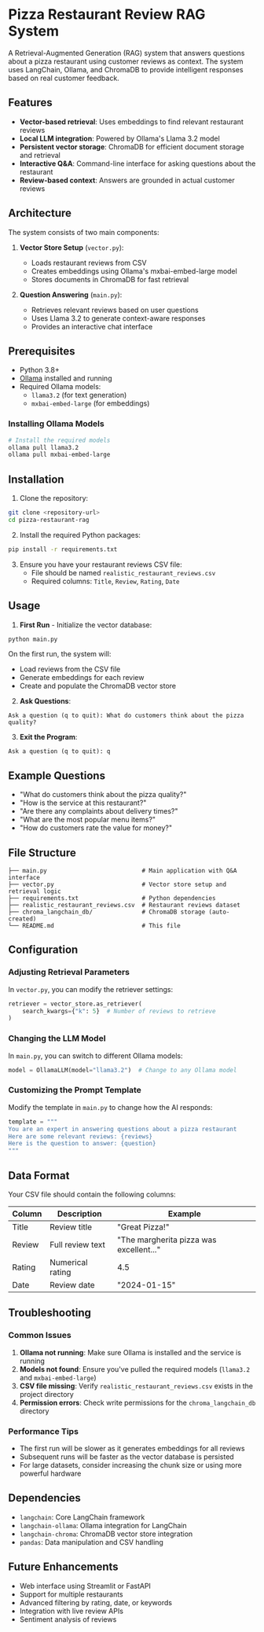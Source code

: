 # Pizza Restaurant Review RAG System

A Retrieval-Augmented Generation (RAG) system that answers questions about a pizza restaurant using customer reviews as context. The system uses LangChain, Ollama, and ChromaDB to provide intelligent responses based on real customer feedback.

## Features

- **Vector-based retrieval**: Uses embeddings to find relevant restaurant reviews
- **Local LLM integration**: Powered by Ollama's Llama 3.2 model
- **Persistent vector storage**: ChromaDB for efficient document storage and retrieval
- **Interactive Q&A**: Command-line interface for asking questions about the restaurant
- **Review-based context**: Answers are grounded in actual customer reviews

## Architecture

The system consists of two main components:

1. **Vector Store Setup** (`vector.py`): 
   - Loads restaurant reviews from CSV
   - Creates embeddings using Ollama's mxbai-embed-large model
   - Stores documents in ChromaDB for fast retrieval

2. **Question Answering** (`main.py`):
   - Retrieves relevant reviews based on user questions
   - Uses Llama 3.2 to generate context-aware responses
   - Provides an interactive chat interface

## Prerequisites

- Python 3.8+
- [Ollama](https://ollama.ai/) installed and running
- Required Ollama models:
  - `llama3.2` (for text generation)
  - `mxbai-embed-large` (for embeddings)

### Installing Ollama Models

```bash
# Install the required models
ollama pull llama3.2
ollama pull mxbai-embed-large
```

## Installation

1. Clone the repository:
```bash
git clone <repository-url>
cd pizza-restaurant-rag
```

2. Install the required Python packages:
```bash
pip install -r requirements.txt
```

3. Ensure you have your restaurant reviews CSV file:
   - File should be named `realistic_restaurant_reviews.csv`
   - Required columns: `Title`, `Review`, `Rating`, `Date`

## Usage

1. **First Run** - Initialize the vector database:
```bash
python main.py
```
On the first run, the system will:
- Load reviews from the CSV file
- Generate embeddings for each review
- Create and populate the ChromaDB vector store

2. **Ask Questions**:
```
Ask a question (q to quit): What do customers think about the pizza quality?
```

3. **Exit the Program**:
```
Ask a question (q to quit): q
```

## Example Questions

- "What do customers think about the pizza quality?"
- "How is the service at this restaurant?"
- "Are there any complaints about delivery times?"
- "What are the most popular menu items?"
- "How do customers rate the value for money?"

## File Structure

```
├── main.py                           # Main application with Q&A interface
├── vector.py                         # Vector store setup and retrieval logic
├── requirements.txt                  # Python dependencies
├── realistic_restaurant_reviews.csv  # Restaurant reviews dataset
├── chroma_langchain_db/              # ChromaDB storage (auto-created)
└── README.md                         # This file
```

## Configuration

### Adjusting Retrieval Parameters

In `vector.py`, you can modify the retriever settings:

```python
retriever = vector_store.as_retriever(
    search_kwargs={"k": 5}  # Number of reviews to retrieve
)
```

### Changing the LLM Model

In `main.py`, you can switch to different Ollama models:

```python
model = OllamaLLM(model="llama3.2")  # Change to any Ollama model
```

### Customizing the Prompt Template

Modify the template in `main.py` to change how the AI responds:

```python
template = """
You are an expert in answering questions about a pizza restaurant
Here are some relevant reviews: {reviews}
Here is the question to answer: {question}
"""
```

## Data Format

Your CSV file should contain the following columns:

| Column | Description | Example |
|--------|-------------|---------|
| Title | Review title | "Great Pizza!" |
| Review | Full review text | "The margherita pizza was excellent..." |
| Rating | Numerical rating | 4.5 |
| Date | Review date | "2024-01-15" |

## Troubleshooting

### Common Issues

1. **Ollama not running**: Make sure Ollama is installed and the service is running
2. **Models not found**: Ensure you've pulled the required models (`llama3.2` and `mxbai-embed-large`)
3. **CSV file missing**: Verify `realistic_restaurant_reviews.csv` exists in the project directory
4. **Permission errors**: Check write permissions for the `chroma_langchain_db` directory

### Performance Tips

- The first run will be slower as it generates embeddings for all reviews
- Subsequent runs will be faster as the vector database is persisted
- For large datasets, consider increasing the chunk size or using more powerful hardware

## Dependencies

- `langchain`: Core LangChain framework
- `langchain-ollama`: Ollama integration for LangChain
- `langchain-chroma`: ChromaDB vector store integration
- `pandas`: Data manipulation and CSV handling

## Future Enhancements

- Web interface using Streamlit or FastAPI
- Support for multiple restaurants
- Advanced filtering by rating, date, or keywords
- Integration with live review APIs
- Sentiment analysis of reviews

